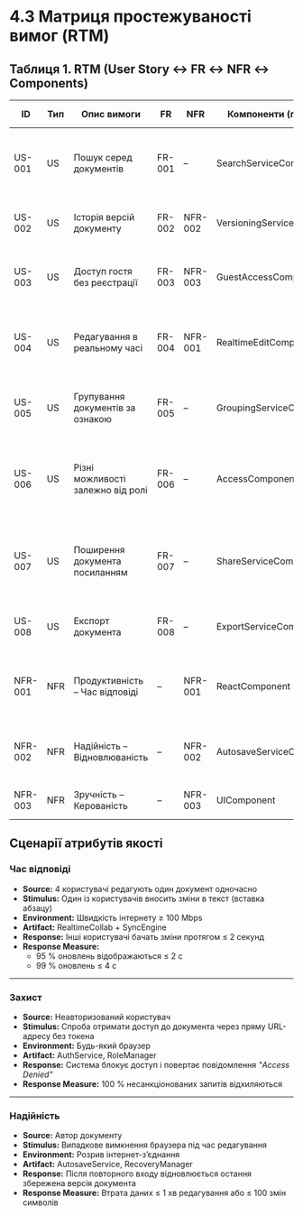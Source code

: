 # 4.3 Матриця простежуваності вимог (RTM)

## Таблиця 1. RTM (User Story ↔ FR ↔ NFR ↔ Components)

| ID      | Тип | Опис вимоги                          | FR       | NFR            | Компоненти (приклад)                 | Тестовий випадок                                               |
| ------- | --- | ------------------------------------ | -------- | -------------- | ------------------------------------ | -------------------------------------------------------------- |
| US-001  | US  | Пошук серед документів               | FR-001   | –              | SearchServiceComponent           | Test-01: Здійснення пошуку документу за ключовою ознакою        |
| US-002  | US  | Історія версій документу             | FR-002   | NFR-002        | VersioningServiceComponent           | Test-02: Оновлення інтерфейсу історій версій                   |
| US-003  | US  | Доступ гостя без реєстрації          | FR-003   | NFR-003        | GuestAccessComponent       | Test-03: Відкриття файлу через посилання або код                |
| US-004  | US  | Редагування в реальному часі         | FR-004   | NFR-001        | RealtimeEditComponent| Test-04: Користувачі бачать редагування документа в реальному часі |
| US-005  | US  | Групування документів за ознакою     | FR-005   | –              | GroupingServiceComponent          | Test-05: Групування під тегом "TeamCircus docs"                 |
| US-006  | US  | Різні можливості залежно від ролі    | FR-006   | –              | AccessComponent             | Test-06: Користувач з роллю "оглядач" не може редагувати документ |
| US-007  | US  | Поширення документа посиланням       | FR-007   | –              | ShareServiceComponent            | Test-07: Створення функціонуючого посилання після натискання кнопки |
| US-008  | US  | Експорт документа                    | FR-008   | –              | ExportServiceComponent         | Test-08: Вибір формату експорту документа                      |
| NFR-001 | NFR | Продуктивність – Час відповіді       | –        | NFR-001        | ReactComponent  | Test-09: Швидкість інтернету 100 Mbps, 4 користувачі одночасно |
| NFR-002 | NFR | Надійність – Відновлюваність         | –        | NFR-002        | AutosaveServiceComponent     | Test-10: Розрив з’єднання / закриття браузера                   |
| NFR-003 | NFR | Зручність – Керованість              | –        | NFR-003        | UIComponent       | Test-11: Ручне тестування командою                             |


## Сценарії атрибутів якості

###  Час відповіді
- **Source:** 4 користувачі редагують один документ одночасно  
- **Stimulus:** Один із користувачів вносить зміни в текст (вставка абзацу)  
- **Environment:** Швидкість інтернету ≥ 100 Mbps  
- **Artifact:** RealtimeCollab + SyncEngine  
- **Response:** Інші користувачі бачать зміни протягом ≤ 2 секунд  
- **Response Measure:**  
  - 95 % оновлень відображаються ≤ 2 с  
  - 99 % оновлень ≤ 4 с  

---

###  Захист
- **Source:** Неавторизований користувач  
- **Stimulus:** Спроба отримати доступ до документа через пряму URL-адресу без токена  
- **Environment:** Будь-який браузер  
- **Artifact:** AuthService, RoleManager  
- **Response:** Система блокує доступ і повертає повідомлення *"Access Denied"*  
- **Response Measure:** 100 % несанкціонованих запитів відхиляються  

---

###  Надійність
- **Source:** Автор документу  
- **Stimulus:** Випадкове вимкнення браузера під час редагування  
- **Environment:** Розрив інтернет-з’єднання  
- **Artifact:** AutosaveService, RecoveryManager  
- **Response:** Після повторного входу відновлюється остання збережена версія документа  
- **Response Measure:** Втрата даних ≤ 1 хв редагування або ≤ 100 змін символів  